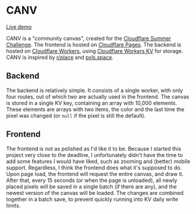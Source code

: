 # CANV

[Live demo](https://canv.pages.dev/)

CANV is a "community canvas", created for the [Cloudflare Summer Challenge](https://challenge.developers.cloudflare.com). The frontend is hosted on [Cloudflare Pages](https://developers.cloudflare.com/pages/). The backend is hosted on [Cloudflare Workers](https://developers.cloudflare.com/workers/), using [Cloudflare Workers KV](https://developers.cloudflare.com/workers/learning/how-kv-works) for storage. CANV is inspired by [r/place](https://en.wikipedia.org/wiki/Place_(Reddit)) and [pxls.space](https://pxls.space).

## Backend

The backend is relatively simple. It consists of a single worker, with only four routes, out of which two are actually used in the frontend. The canvas is stored in a single KV key, containing an array with 10,000 elements. These elements are arrays with two items, the color and the last time the pixel was changed (or `null` if the pixel is still the default).

## Frontend

The frontend is not as polished as I'd like it to be. Because I started this project very close to the deadline, I unfortunately didn't have the time to add some features I would have liked, such as zooming and (better) mobile support. Regardless, I think the frontend does what it's supposed to do. Upon page load, the frontend will request the entire canvas, and draw it. After that, every 15 seconds (or when the page is unloaded), all newly placed pixels will be saved in a single batch (if there are any), and the newest version of the canvas will be loaded. The changes are combined together in a batch save, to prevent quickly running into KV daily write limits.
